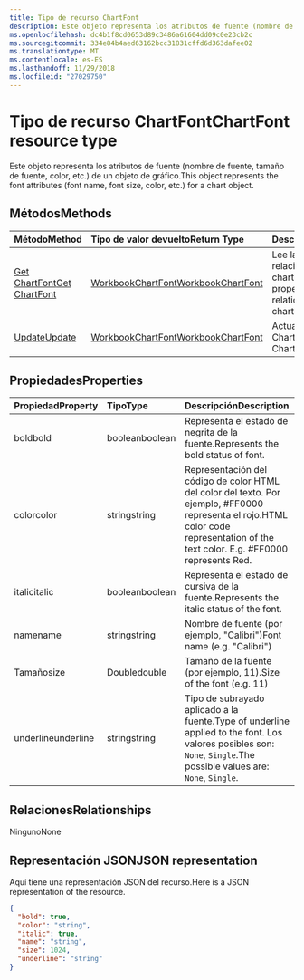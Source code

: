 ```yaml
---
title: Tipo de recurso ChartFont
description: Este objeto representa los atributos de fuente (nombre de fuente, tamaño de fuente, color, etc.) de un objeto de gráfico.
ms.openlocfilehash: dc4b1f8cd0653d89c3486a61604dd09c0e23cb2c
ms.sourcegitcommit: 334e84b4aed63162bcc31831cffd6d363dafee02
ms.translationtype: MT
ms.contentlocale: es-ES
ms.lasthandoff: 11/29/2018
ms.locfileid: "27029750"
---
```

# <a name="chartfont-resource-type"></a><span data-ttu-id="839ba-103">Tipo de recurso ChartFont</span><span class="sxs-lookup"><span data-stu-id="839ba-103">ChartFont resource type</span></span>

<span data-ttu-id="839ba-104">Este objeto representa los atributos de fuente (nombre de fuente, tamaño de fuente, color, etc.) de un objeto de gráfico.</span><span class="sxs-lookup"><span data-stu-id="839ba-104">This object represents the font attributes (font name, font size, color, etc.) for a chart object.</span></span>


## <a name="methods"></a><span data-ttu-id="839ba-105">Métodos</span><span class="sxs-lookup"><span data-stu-id="839ba-105">Methods</span></span>

| <span data-ttu-id="839ba-106">Método</span><span class="sxs-lookup"><span data-stu-id="839ba-106">Method</span></span>           | <span data-ttu-id="839ba-107">Tipo de valor devuelto</span><span class="sxs-lookup"><span data-stu-id="839ba-107">Return Type</span></span>    |<span data-ttu-id="839ba-108">Descripción</span><span class="sxs-lookup"><span data-stu-id="839ba-108">Description</span></span>|
|:---------------|:--------|:----------|
|[<span data-ttu-id="839ba-109">Get ChartFont</span><span class="sxs-lookup"><span data-stu-id="839ba-109">Get ChartFont</span></span>](../api/chartfont-get.md) | [<span data-ttu-id="839ba-110">WorkbookChartFont</span><span class="sxs-lookup"><span data-stu-id="839ba-110">WorkbookChartFont</span></span>](chartfont.md) |<span data-ttu-id="839ba-111">Lee las propiedades y relaciones del objeto chartFont.</span><span class="sxs-lookup"><span data-stu-id="839ba-111">Read properties and relationships of chartFont object.</span></span>|
|[<span data-ttu-id="839ba-112">Update</span><span class="sxs-lookup"><span data-stu-id="839ba-112">Update</span></span>](../api/chartfont-update.md) | [<span data-ttu-id="839ba-113">WorkbookChartFont</span><span class="sxs-lookup"><span data-stu-id="839ba-113">WorkbookChartFont</span></span>](chartfont.md)   |<span data-ttu-id="839ba-114">Actualiza el objeto ChartFont.</span><span class="sxs-lookup"><span data-stu-id="839ba-114">Update ChartFont object.</span></span> |

## <a name="properties"></a><span data-ttu-id="839ba-115">Propiedades</span><span class="sxs-lookup"><span data-stu-id="839ba-115">Properties</span></span>
| <span data-ttu-id="839ba-116">Propiedad</span><span class="sxs-lookup"><span data-stu-id="839ba-116">Property</span></span>     | <span data-ttu-id="839ba-117">Tipo</span><span class="sxs-lookup"><span data-stu-id="839ba-117">Type</span></span>   |<span data-ttu-id="839ba-118">Descripción</span><span class="sxs-lookup"><span data-stu-id="839ba-118">Description</span></span>|
|:---------------|:--------|:----------|
|<span data-ttu-id="839ba-119">bold</span><span class="sxs-lookup"><span data-stu-id="839ba-119">bold</span></span>|<span data-ttu-id="839ba-120">boolean</span><span class="sxs-lookup"><span data-stu-id="839ba-120">boolean</span></span>|<span data-ttu-id="839ba-121">Representa el estado de negrita de la fuente.</span><span class="sxs-lookup"><span data-stu-id="839ba-121">Represents the bold status of font.</span></span>|
|<span data-ttu-id="839ba-122">color</span><span class="sxs-lookup"><span data-stu-id="839ba-122">color</span></span>|<span data-ttu-id="839ba-123">string</span><span class="sxs-lookup"><span data-stu-id="839ba-123">string</span></span>|<span data-ttu-id="839ba-p101">Representación del código de color HTML del color del texto. Por ejemplo, #FF0000 representa el rojo.</span><span class="sxs-lookup"><span data-stu-id="839ba-p101">HTML color code representation of the text color. E.g. #FF0000 represents Red.</span></span>|
|<span data-ttu-id="839ba-127">italic</span><span class="sxs-lookup"><span data-stu-id="839ba-127">italic</span></span>|<span data-ttu-id="839ba-128">boolean</span><span class="sxs-lookup"><span data-stu-id="839ba-128">boolean</span></span>|<span data-ttu-id="839ba-129">Representa el estado de cursiva de la fuente.</span><span class="sxs-lookup"><span data-stu-id="839ba-129">Represents the italic status of the font.</span></span>|
|<span data-ttu-id="839ba-130">name</span><span class="sxs-lookup"><span data-stu-id="839ba-130">name</span></span>|<span data-ttu-id="839ba-131">string</span><span class="sxs-lookup"><span data-stu-id="839ba-131">string</span></span>|<span data-ttu-id="839ba-132">Nombre de fuente (por ejemplo, "Calibri")</span><span class="sxs-lookup"><span data-stu-id="839ba-132">Font name (e.g. "Calibri")</span></span>|
|<span data-ttu-id="839ba-133">Tamaño</span><span class="sxs-lookup"><span data-stu-id="839ba-133">size</span></span>|<span data-ttu-id="839ba-134">Double</span><span class="sxs-lookup"><span data-stu-id="839ba-134">double</span></span>|<span data-ttu-id="839ba-135">Tamaño de la fuente (por ejemplo, 11).</span><span class="sxs-lookup"><span data-stu-id="839ba-135">Size of the font (e.g. 11)</span></span>|
|<span data-ttu-id="839ba-136">underline</span><span class="sxs-lookup"><span data-stu-id="839ba-136">underline</span></span>|<span data-ttu-id="839ba-137">string</span><span class="sxs-lookup"><span data-stu-id="839ba-137">string</span></span>|<span data-ttu-id="839ba-138">Tipo de subrayado aplicado a la fuente.</span><span class="sxs-lookup"><span data-stu-id="839ba-138">Type of underline applied to the font.</span></span> <span data-ttu-id="839ba-139">Los valores posibles son: `None`, `Single`.</span><span class="sxs-lookup"><span data-stu-id="839ba-139">The possible values are: `None`, `Single`.</span></span>|

## <a name="relationships"></a><span data-ttu-id="839ba-140">Relaciones</span><span class="sxs-lookup"><span data-stu-id="839ba-140">Relationships</span></span>
<span data-ttu-id="839ba-141">Ninguno</span><span class="sxs-lookup"><span data-stu-id="839ba-141">None</span></span>


## <a name="json-representation"></a><span data-ttu-id="839ba-142">Representación JSON</span><span class="sxs-lookup"><span data-stu-id="839ba-142">JSON representation</span></span>

<span data-ttu-id="839ba-143">Aquí tiene una representación JSON del recurso.</span><span class="sxs-lookup"><span data-stu-id="839ba-143">Here is a JSON representation of the resource.</span></span>

<!--{
  "blockType": "resource",
  "baseType": "microsoft.graph.entity",
  "optionalProperties": [],
  "@odata.type": "microsoft.graph.workbookChartFont"
}-->

```json
{
  "bold": true,
  "color": "string",
  "italic": true,
  "name": "string",
  "size": 1024,
  "underline": "string"
}

```

<!-- uuid: 8fcb5dbc-d5aa-4681-8e31-b001d5168d79
2015-10-25 14:57:30 UTC -->
<!-- {
  "type": "#page.annotation",
  "description": "ChartFont resource",
  "keywords": "",
  "section": "documentation",
  "tocPath": ""
}-->